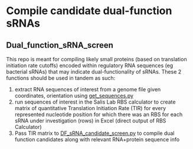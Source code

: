 # Compile candidate dual-function sRNAs
## Dual_function_sRNA_screen

This repo is meant for compiling likely small proteins (based on translation initiation rate cutoffs) encoded within regulatory RNA sequences (eg bacterial sRNAs) that may indicate dual-functionality of sRNAs. 
These 2 functions should be used in tandem as such: 
1. extract RNA sequences of interest from a genome file given coordinates, orientation using [get_sequences.py](https://github.com/mihailom/Dual_function_sRNA_screen/blob/main/get_sequences.py)
2. run sequences of interest in the Salis Lab RBS calculator to create matrix of quantitative Translation Initiation Rate (TIR) for every represented nucleotide position for which there was an RBS for each sRNA under investigation (rows) in Excel (direct output of RBS Calculator)
3. Pass TIR matrix to [DF_sRNA_candidate_screen.py](https://github.com/mihailom/Dual_function_sRNA_screen/blob/main/DF_sRNA_candidate_screen.py) to compile dual function candidates along with relevant RNA+protein sequence info
